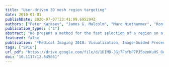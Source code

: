 ```yaml
---
title: "User-driven 3D mesh region targeting"
date: 2010-01-01
publishDate: 2020-07-07T23:41:09.695294Z
authors: ["Peter Karasev", "James G. Malcolm", "Marc Niethammer", "Ron Kikinis", "Allen R. Tannenbaum"]
publication_types: ["1"]
abstract: "We present a method for the fast selection of a region on a 3D mesh using geometric information. This is done using a weighted arc length minimization with a conformal factor based on the mean curvature of the 3D surface. A careful analysis of the geometric estimation process enables our geometric curve shortening to use a reliable smooth estimate of curvature and its gradient. The result is a robust way for a user to easily interact with particular regions of a 3D mesh construced from medical imaging. We describe the applicability of the method for real-time clinician use. In this study, we focus on building a robust and semi-automatic method for extracting selected folds on the cortical surface, specifically for isolating gyri by drawing a curve along the surrounding sulci. It is desirable to make this process semi-automatic because manually drawing a curve through the complex 3D mesh is extremely tedious, while automatic methods cannot realistically be expected to select the exact closed contour a user desires for a given dataset. In the technique described here, a user places a handful of seed points surrounding the gyri of interest; an initial curve is made from these points which then evolves to capture the region. We refer to this user-driven procedure as targeting or selection interchangeably."
featured: false
publication: "*Medical Imaging 2010: Visualization, Image-Guided Procedures, and Modeling, San Diego, California, United States, 13-18 February 2010*"
tags: ["SPIE"]
url_pdf: "https://drive.google.com/file/d/1DIMD-JGj7FbfbP7PJ5oznKuHS_OuHM6w"
doi: "10.1117/12.845661"
---
```


